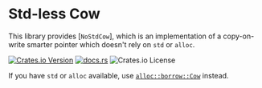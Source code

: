 # Std-less Cow
This library provides [`NoStdCow`], which is an implementation of a copy-on-write smarter pointer which doesn't rely on `std` or `alloc`.

[![Crates.io Version](https://img.shields.io/crates/v/nostd_cow)](https://docs.rs/nostd_cow/latest/nostd_cow/)
[![docs.rs](https://img.shields.io/docsrs/nostd_cow)](https://docs.rs/nostd_cow/latest/nostd_cow/)
![Crates.io License](https://img.shields.io/crates/l/nostd_cow) 

If you have `std` or `alloc` available, use [`alloc::borrow::Cow`](https://doc.rust-lang.org/alloc/borrow/enum.Cow.html) instead.
